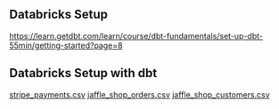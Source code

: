 ## Databricks Setup
https://learn.getdbt.com/learn/course/dbt-fundamentals/set-up-dbt-55min/getting-started?page=8

## Databricks Setup with dbt
[stripe_payments.csv](https://github.com/user-attachments/files/22522303/stripe_payments.csv)
[jaffle_shop_orders.csv](https://github.com/user-attachments/files/22522310/jaffle_shop_orders.csv)
[jaffle_shop_customers.csv](https://github.com/user-attachments/files/22522313/jaffle_shop_customers.csv)

